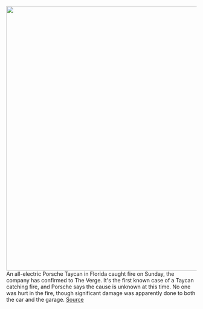 <img src='https://cdn.vox-cdn.com/thumbor/9J98NDz_HLbOTFo42wX8dSfjx90=/0x0:2040x1360/1200x800/filters:focal(857x517:1183x843)/cdn.vox-cdn.com/uploads/chorus_image/image/66329667/sokane_191127_3819_5296.0.jpg' width='700px' /><br/>
An all-electric Porsche Taycan in Florida caught fire on Sunday, the company has confirmed to The Verge. It's the first known case of a Taycan catching fire, and Porsche says the cause is unknown at this time. No one was hurt in the fire, though significant damage was apparently done to both the car and the garage.
<a href='https://www.theverge.com/2020/2/18/21142123/porsche-taycan-electric-ev-fire-florida'> Source <a/>